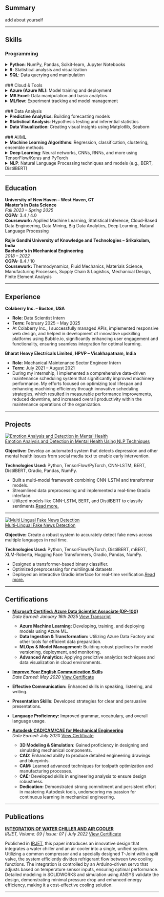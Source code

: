 


## Summary
add about yourself

---

## Skills

### Programming

<details markdown="1">
<summary><strong>Python</strong>: NumPy, Pandas, Scikit-learn, Jupyter Notebooks</summary>

![Python](https://img.shields.io/badge/Python-3670A0?style=for-the-badge&logo=python&logoColor=ffdd54) ![NumPy](https://img.shields.io/badge/NumPy-013243?style=for-the-badge&logo=numpy&logoColor=white) ![Pandas](https://img.shields.io/badge/Pandas-150458?style=for-the-badge&logo=pandas&logoColor=white) ![Scikit-learn](https://img.shields.io/badge/Scikit--learn-F7931E?style=for-the-badge&logo=scikit-learn&logoColor=white) ![Jupyter](https://img.shields.io/badge/Jupyter-FF6600?style=for-the-badge&logo=jupyter&logoColor=white)

</details>

<details markdown="1">
<summary><strong>R</strong>: Statistical analysis and visualization</summary>

![R](https://img.shields.io/badge/R-276DC3?style=for-the-badge&logo=r&logoColor=white)

</details>

<details markdown="1">
<summary><strong>SQL</strong>: Data querying and manipulation</summary>

![SQL](https://img.shields.io/badge/SQL-4479A1?style=for-the-badge&logo=mysql&logoColor=white)

</details>
<br>
### Cloud & Tools

<details markdown="1">
<summary><strong>Azure (Azure ML)</strong>: Model training and deployment</summary>

![Azure](https://img.shields.io/badge/Azure-0072C6?style=for-the-badge&logo=microsoftazure&logoColor=white)

</details>

<details markdown="1">
<summary><strong>MS Excel</strong>: Data manipulation and basic analytics</summary>

![Excel](https://img.shields.io/badge/Excel-217346?style=for-the-badge&logo=microsoftexcel&logoColor=white)

</details>

<details markdown="1">
<summary><strong>MLflow</strong>: Experiment tracking and model management</summary>

![MLflow](https://img.shields.io/badge/MLflow-05C4EE?style=for-the-badge)

</details>
<br>
### Data Analysis

<details markdown="1">
<summary><strong>Predictive Analytics</strong>: Building forecasting models</summary>

![Predictive Analytics](https://img.shields.io/badge/Predictive%20Analytics-FF9900?style=for-the-badge)

</details>

<details markdown="1">
<summary><strong>Statistical Analysis</strong>: Hypothesis testing and inferential statistics</summary>

![Hypothesis Testing](https://img.shields.io/badge/Hypothesis%20Testing-5851DB?style=for-the-badge) ![Inferential Statistics](https://img.shields.io/badge/Inferential%20Statistics-5851DB?style=for-the-badge)

</details>


<details markdown="1">
<summary><strong>Data Visualization</strong>: Creating visual insights using Matplotlib, Seaborn</summary>

![Matplotlib](https://img.shields.io/badge/Matplotlib-11557c?style=for-the-badge&logo=matplotlib&logoColor=white) ![Seaborn](https://img.shields.io/badge/Seaborn-FFCC00?style=for-the-badge&logo=seaborn&logoColor=black)

</details>
<br>
### AI/ML

<details markdown="1">
<summary><strong>Machine Learning Algorithms</strong>: Regression, classification, clustering, ensemble methods</summary>

![Regression](https://img.shields.io/badge/Regression-FF6F00?style=for-the-badge) ![Classification](https://img.shields.io/badge/Classification-FF6F00?style=for-the-badge) ![Clustering](https://img.shields.io/badge/Clustering-FF6F00?style=for-the-badge) ![Ensemble Methods](https://img.shields.io/badge/Ensemble%20Methods-FF6F00?style=for-the-badge)

</details>

<details markdown="1">
<summary><strong>Deep Learning</strong>: Neural networks, CNNs, RNNs, and more using TensorFlow/Keras and PyTorch</summary>

![TensorFlow](https://img.shields.io/badge/TensorFlow-E62B27?style=for-the-badge&logo=tensorflow&logoColor=white) ![PyTorch](https://img.shields.io/badge/PyTorch-EE4C2C?style=for-the-badge&logo=pytorch&logoColor=white)

![Neural Networks](https://img.shields.io/badge/Neural%20Networks-FF6F00?style=for-the-badge) ![CNNs](https://img.shields.io/badge/CNNs-FF6F00?style=for-the-badge) ![RNNs](https://img.shields.io/badge/RNNs-FF6F00?style=for-the-badge)

</details>


</details>

<details markdown="1">
<summary><strong>NLP</strong>: Natural Language Processing techniques and models (e.g., BERT, DistilBERT)</summary>

![BERT](https://img.shields.io/badge/BERT-FF9900?style=for-the-badge) ![DistilBERT](https://img.shields.io/badge/DistilBERT-FF9900?style=for-the-badge)

</details>


---

## Education

**University of New Haven – West Haven, CT**<br>
**Master’s in Data Science**  
*Fall 2023 – Spring 2025*  
**CGPA:** 3.4 / 4.0<br>
**Coursework:** Applied Machine Learning, Statistical Inference, Cloud-Based Data Engineering, Data Mining, Big Data Analytics, Deep Learning, Natural Language Processing


**Rajiv Gandhi University of Knowledge and Technologies – Srikakulam, India**<br>
**Bachelor’s in Mechanical Engineering**  
*2018 – 2022*  
**CGPA:** 8.4 / 10<br>
**Coursework:** Thermodynamics, Fluid Mechanics, Materials Science, Manufacturing Processes, Supply Chain & Logistics, Mechanical Design, Finite Element Analysis

---
## Experience

**Colaberry Inc. – Boston, USA**<br>
- **Role:** Data Scientist Intern  
- **Term:** February 2025 – May 2025   
- At Colaberry Inc., I successfully managed APIs, implemented responsive web design, and helped in development of innovative upskilling platforms using Bubble.io, significantly enhancing user engagement and functionality, ensuring seamless integration for optimal learning.

**Bharat Heavy Electricals Limited, HPVP – Visakhapatnam, India**<br>
- **Role:** Mechanical Maintenance Sector Engineer Intern  
- **Term:** July 2021 – August 2021
- During my internship, I implemented a comprehensive data-driven maintenance scheduling system that significantly improved machinery performance. My efforts focused on optimizing tool lifespan and enhancing machining efficiency through innovative scheduling strategies, which resulted in measurable performance improvements, reduced downtime, and increased overall productivity within the maintenance operations of the organization.

---

## Projects 
 
<div class="project-card">
  <!-- Clickable Thumbnail -->
  <a href="{{ '/each-project/emotion-analysis-and-detection-in-mental-health-using-nlp-techniques/' | relative_url }}">
    <img 
      class="project-thumbnail"
      src="{{ '/assets/NLP.jpeg' | relative_url }}"
      alt="Emotion Analysis and Detection in Mental Health"
    />
  </a>

  <!-- Project Details -->
  <div class="project-details">
    <!-- Clickable Title -->
    <a 
      class="project-title"
      href="{{ '/each-project/emotion-analysis-and-detection-in-mental-health-using-nlp-techniques/' | relative_url }}"
    >
      Emotion Analysis and Detection in Mental Health Using NLP Techniques
    </a>
    <p><strong>Objective:</strong> Develop an automated system that detects depression and other mental health issues from social media text to enable early intervention.</p>
    <p><strong>Technologies Used:</strong> Python, TensorFlow/PyTorch, CNN-LSTM, BERT, DistilBERT, Gradio, Pandas, NumPy.</p>
    <ul>
      <li>Built a multi-model framework combining CNN-LSTM and transformer models.</li>
      <li>Streamlined data preprocessing and implemented a real-time Gradio interface.</li>
      <li>Utilized models like CNN-LSTM, BERT, and DistilBERT to classify sentiments.<a href="{{ '/each-project/emotion-analysis-and-detection-in-mental-health-using-nlp-techniques/' | relative_url }}">Read more.</a></li>
    </ul>
  </div>
</div>

---
<div class="project-card">
  <!-- Clickable Thumbnail -->
  <a class="project-link" href="{{ '/each-project/Multi-Lingual-Fake-News-Detection.html' | relative_url }}">
    <img class="project-thumbnail" src="{{ '/assets/Fake-news-detection.png' | relative_url }}" alt="Multi Lingual Fake News Detection">
  </a>

  <!-- Project Details -->
  <div class="project-details">
    <!-- Clickable Title -->
    <a class="project-link project-title" href="{{ '/each-project/Multi-Lingual-Fake-News-Detection.html' | relative_url }}">
      Multi-Lingual Fake News Detection
    </a>
    <p><strong>Objective:</strong> Create a robust system to accurately detect fake news across multiple languages in real time.</p>
    <p><strong>Technologies Used:</strong> Python, TensorFlow/PyTorch, DistilBERT, mBERT, XLM-Roberta, Hugging Face Transformers, Gradio, Pandas, NumPy.</p>
    <ul>
      <li>Designed a transformer-based binary classifier.</li>
      <li>Optimized preprocessing for multilingual datasets.</li>
      <li>Deployed an interactive Gradio interface for real-time verification.<a href="{{ '/each-project/Multi-Lingual-Fake-News-Detection.html' | relative_url }}">Read more.</a></li>
    </ul>
  </div>
</div>

----
## Certifications

- [**Microsoft Certified: Azure Data Scientist Associate (DP-100)**](assets/DP-100-Certificate.pdf)<br>
  *Date Earned: January 16th 2025*  [View Transcript](assets/DP-100-Transcript.pdf)
  - **Azure Machine Learning:** Developing, training, and deploying models using Azure ML.
  - **Data Ingestion & Transformation:** Utilizing Azure Data Factory and other tools for efficient data preparation.
  - **MLOps & Model Management:** Building robust pipelines for model versioning, deployment, and monitoring.
  - **Advanced Analytics:** Applying predictive analytics techniques and data visualization in cloud environments.
 
 - [**Improve Your English Communication Skills**](https://www.coursera.org/account/accomplishments/specialization/2K8EBU7QU3M6)<br>
  *Date Earned: May 2020*  [View Certificate](assets/Coursera-Communication.pdf)
  - **Effective Communication:** Enhanced skills in speaking, listening, and writing.
  - **Presentation Skills:** Developed strategies for clear and persuasive presentations.
  - **Language Proficiency:** Improved grammar, vocabulary, and overall language usage.

- [**Autodesk CAD/CAM/CAE for Mechanical Engineering**](https://coursera.org/verify/specialization/JWBRCATX4CPZ)<br>
  *Date Earned: July 2020*  [View Certificate](assets/Coursera-AutoDesk.pdf)
  - **3D Modeling & Simulation:** Gained proficiency in designing and simulating mechanical components.
  - **CAD:** Enhanced ability to produce detailed engineering drawings and blueprints.
  - **CAM:** Learned advanced techniques for toolpath optimization and manufacturing processes.
  - **CAE:** Developed skills in engineering analysis to ensure design robustness.
  - **Dedication:** Demonstrated strong commitment and persistent effort in mastering Autodesk tools, underscoring my passion for continuous learning in mechanical engineering.

---

## Publications

[**INTEGRATION OF WATER CHILLER AND AIR COOLER**](https://www.irjet.net/archives/V9/i7/IRJET-V9I7250.pdf)<br>
*IRJET, Volume: 09 | Issue: 07 | July 2022*  [View Certificate](assets/IRJET-Ganga-Vamsik.jpg)

Published in [IRJET](https://www.irjet.net/), this paper introduces an innovative design that integrates a water chiller and an air cooler into a single, unified system. Utilizing a common compressor and a specially designed T-Joint with a split valve, the system efficiently divides refrigerant flow between two cooling functions. The integration is controlled by an Arduino-driven servo that adjusts based on temperature sensor inputs, ensuring optimal performance. Detailed modeling in SOLIDWORKS and simulation using ANSYS validate the design, demonstrating minimal pressure drop and enhanced energy efficiency, making it a cost-effective cooling solution.


---




